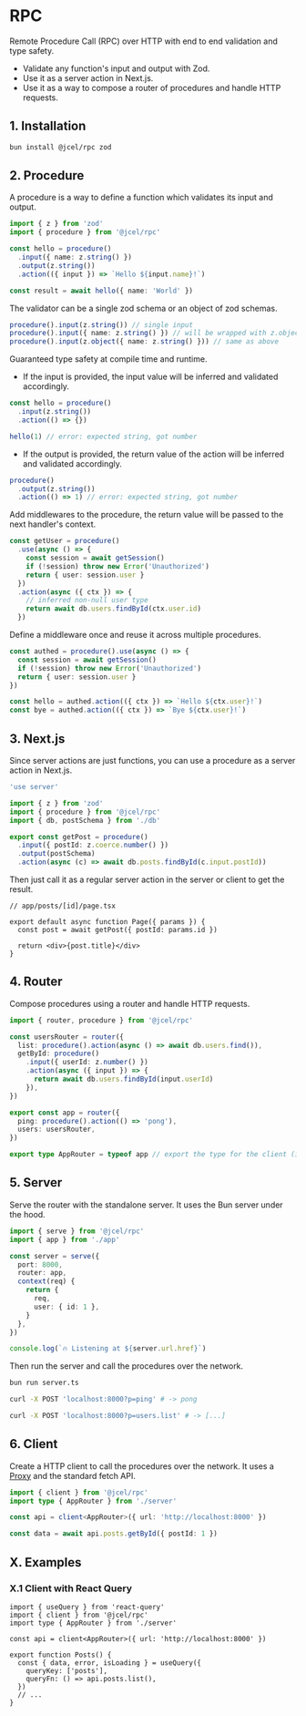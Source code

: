 # RPC

Remote Procedure Call (RPC) over HTTP with end to end validation and type safety.

- Validate any function's input and output with Zod.
- Use it as a server action in Next.js.
- Use it as a way to compose a router of procedures and handle HTTP requests.

## 1. Installation

```bash
bun install @jcel/rpc zod
```

## 2. Procedure

A procedure is a way to define a function which validates its input and output.

```ts
import { z } from 'zod'
import { procedure } from '@jcel/rpc'

const hello = procedure()
  .input({ name: z.string() })
  .output(z.string())
  .action(({ input }) => `Hello ${input.name}!`)

const result = await hello({ name: 'World' })
```

The validator can be a single zod schema or an object of zod schemas.

```ts
procedure().input(z.string()) // single input
procedure().input({ name: z.string() }) // will be wrapped with z.object
procedure().input(z.object({ name: z.string() })) // same as above
```

Guaranteed type safety at compile time and runtime.

- If the input is provided, the input value will be inferred and validated accordingly.

```ts
const hello = procedure()
  .input(z.string())
  .action(() => {})

hello(1) // error: expected string, got number
```

- If the output is provided, the return value of the action will be inferred and validated accordingly.

```ts
procedure()
  .output(z.string())
  .action(() => 1) // error: expected string, got number
```

Add middlewares to the procedure, the return value will be passed to the next handler's context.

```ts
const getUser = procedure()
  .use(async () => {
    const session = await getSession()
    if (!session) throw new Error('Unauthorized')
    return { user: session.user }
  })
  .action(async ({ ctx }) => {
    // inferred non-null user type
    return await db.users.findById(ctx.user.id)
  })
```

Define a middleware once and reuse it across multiple procedures.

```ts
const authed = procedure().use(async () => {
  const session = await getSession()
  if (!session) throw new Error('Unauthorized')
  return { user: session.user }
})

const hello = authed.action(({ ctx }) => `Hello ${ctx.user}!`)
const bye = authed.action(({ ctx }) => `Bye ${ctx.user}!`)
```

## 3. Next.js

Since server actions are just functions, you can use a procedure as a server action in Next.js.

```ts
'use server'

import { z } from 'zod'
import { procedure } from '@jcel/rpc'
import { db, postSchema } from './db'

export const getPost = procedure()
  .input({ postId: z.coerce.number() })
  .output(postSchema)
  .action(async (c) => await db.posts.findById(c.input.postId))
```

Then just call it as a regular server action in the server or client to get the result.

```tsx
// app/posts/[id]/page.tsx

export default async function Page({ params }) {
  const post = await getPost({ postId: params.id })

  return <div>{post.title}</div>
}
```

## 4. Router

Compose procedures using a router and handle HTTP requests.

```ts
import { router, procedure } from '@jcel/rpc'

const usersRouter = router({
  list: procedure().action(async () => await db.users.find()),
  getById: procedure()
    .input({ userId: z.number() })
    .action(async ({ input }) => {
      return await db.users.findById(input.userId)
    }),
})

export const app = router({
  ping: procedure().action(() => 'pong'),
  users: usersRouter,
})

export type AppRouter = typeof app // export the type for the client (if needed)
```

## 5. Server

Serve the router with the standalone server. It uses the Bun server under the hood.

```ts
import { serve } from '@jcel/rpc'
import { app } from './app'

const server = serve({
  port: 8000,
  router: app,
  context(req) {
    return {
      req,
      user: { id: 1 },
    }
  },
})

console.log(`🔥 Listening at ${server.url.href}`)
```

Then run the server and call the procedures over the network.

```bash
bun run server.ts

curl -X POST 'localhost:8000?p=ping' # -> pong

curl -X POST 'localhost:8000?p=users.list' # -> [...]
```

## 6. Client

Create a HTTP client to call the procedures over the network. It uses a [Proxy](https://developer.mozilla.org/en-US/docs/Web/JavaScript/Reference/Global_Objects/Proxy) and the standard fetch API.

```ts
import { client } from '@jcel/rpc'
import type { AppRouter } from './server'

const api = client<AppRouter>({ url: 'http://localhost:8000' })

const data = await api.posts.getById({ postId: 1 })
```

## X. Examples

### X.1 Client with React Query

```tsx
import { useQuery } from 'react-query'
import { client } from '@jcel/rpc'
import type { AppRouter } from './server'

const api = client<AppRouter>({ url: 'http://localhost:8000' })

export function Posts() {
  const { data, error, isLoading } = useQuery({
    queryKey: ['posts'],
    queryFn: () => api.posts.list(),
  })
  // ...
}
```
